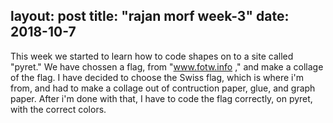 layout: post
title: "rajan morf week-3"
date: 2018-10-7
---

This week we started to learn how to code shapes on to a site called "pyret." We have chossen a flag, from "www.fotw.info ," and make a collage of the flag. I have decided to choose the Swiss flag, which is where i'm from, and had to make a collage out of contruction paper, glue, and graph paper. After i'm done with that, I have to code the flag correctly, on pyret, with the correct colors. 
